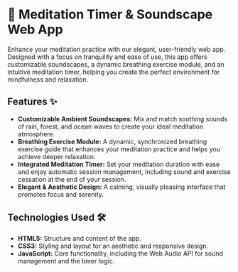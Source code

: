 # 🌿 Meditation Timer & Soundscape Web App

Enhance your meditation practice with our elegant, user-friendly web app. Designed with a focus on tranquility and ease of use, this app offers customizable soundscapes, a dynamic breathing exercise module, and an intuitive meditation timer, helping you create the perfect environment for mindfulness and relaxation.

## Features ✨

- **Customizable Ambient Soundscapes:** Mix and match soothing sounds of rain, forest, and ocean waves to create your ideal meditation atmosphere.
- **Breathing Exercise Module:** A dynamic, synchronized breathing exercise guide that enhances your meditation practice and helps you achieve deeper relaxation.
- **Integrated Meditation Timer:** Set your meditation duration with ease and enjoy automatic session management, including sound and exercise cessation at the end of your session.
- **Elegant & Aesthetic Design:** A calming, visually pleasing interface that promotes focus and serenity.

## Technologies Used 🛠️

- **HTML5:** Structure and content of the app.
- **CSS3:** Styling and layout for an aesthetic and responsive design.
- **JavaScript:** Core functionality, including the Web Audio API for sound management and the timer logic.
